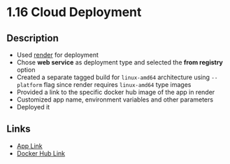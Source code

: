 # 1.16 Cloud Deployment

## Description

- Used [render](https://render.com/) for deployment
- Chose **web service** as deployment type and selected the **from registry** option
- Created a separate tagged build for `linux-amd64` architecture using `--platform` flag since render requires `linux-amd64` type images
- Provided a link to the specific docker hub image of the app in render
- Customized app name, environment variables and other parameters
- Deployed it

## Links

- [App Link](https://hello-world-spring.onrender.com/)
- [Docker Hub Link](https://hub.docker.com/r/dwrik/hello-world-spring)
